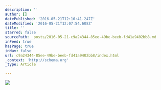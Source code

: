 ```yaml
---
description: ''
author: []
datePublished: '2016-05-21T12:16:41.247Z'
dateModified: '2016-05-21T12:07:54.608Z'
title: ''
starred: false
sourcePath: _posts/2016-05-21-c9a24344-85ee-49be-beeb-fd41a9402bb8.md
inFeed: true
hasPage: true
inNav: false
url: c9a24344-85ee-49be-beeb-fd41a9402bb8/index.html
_context: 'http://schema.org'
_type: Article

---
```

![](https://the-grid-user-content.s3-us-west-2.amazonaws.com/d4a108b6-8a88-4da5-8552-f3ea85e389e3.jpg)